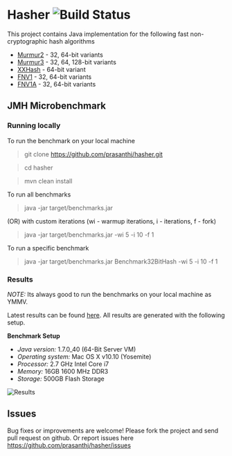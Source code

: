 Hasher ![Build Status](https://circleci.com/gh/prasanthj/hasher.png?circle-token=eaa12cece015c20ad9c5f9d0764e26338a4cb88a) 
======

This project contains Java implementation for the following fast non-cryptographic hash algorithms
- [Murmur2] - 32, 64-bit variants
- [Murmur3] - 32, 64, 128-bit variants
- [XXHash] - 64-bit variant
- [FNV1] - 32, 64-bit variants
- [FNV1A] - 32, 64-bit variants

## JMH Microbenchmark
### Running locally
To run the benchmark on your local machine
> git clone https://github.com/prasanthj/hasher.git

> cd hasher

> mvn clean install

To run all benchmarks

> java -jar target/benchmarks.jar

(OR) with custom iterations (wi - warmup iterations, i - iterations, f - fork)
> java -jar target/benchmarks.jar -wi 5 -i 10 -f 1

To run a specific benchmark
> java -jar target/benchmarks.jar Benchmark32BitHash -wi 5 -i 10 -f 1

### Results
_NOTE:_ Its always good to run the benchmarks on your local machine as YMMV.

Latest results can be found [here]. All results are generated with the following setup.

**Benchmark Setup**

- _Java version:_ 1.7.0_40 (64-Bit Server VM)
- _Operating system:_ Mac OS X v10.10 (Yosemite)
- _Processor:_ 2.7 GHz Intel Core i7
- _Memory:_ 16GB 1600 MHz DDR3
- _Storage:_ 500GB Flash Storage

![Results](https://github.com/prasanthj/hasher/blob/master/src/main/java/benchmarks/results/64-bit-result.png)

## Issues
Bug fixes or improvements are welcome! Please fork the project and send pull request on github. Or report issues here https://github.com/prasanthj/hasher/issues


[Murmur2]:https://github.com/prasanthj/hasher/blob/master/src/main/java/hasher/Murmur2.java 
[Murmur3]:https://github.com/prasanthj/hasher/blob/master/src/main/java/hasher/Murmur3.java
[XXHash]:https://github.com/prasanthj/hasher/blob/master/src/main/java/hasher/XXHash.java
[FNV1]:https://github.com/prasanthj/hasher/blob/master/src/main/java/hasher/FNV1.java
[FNV1A]:https://github.com/prasanthj/hasher/blob/master/src/main/java/hasher/FNV1a.java
[here]:https://github.com/prasanthj/hasher/blob/master/src/main/java/benchmarks/results
